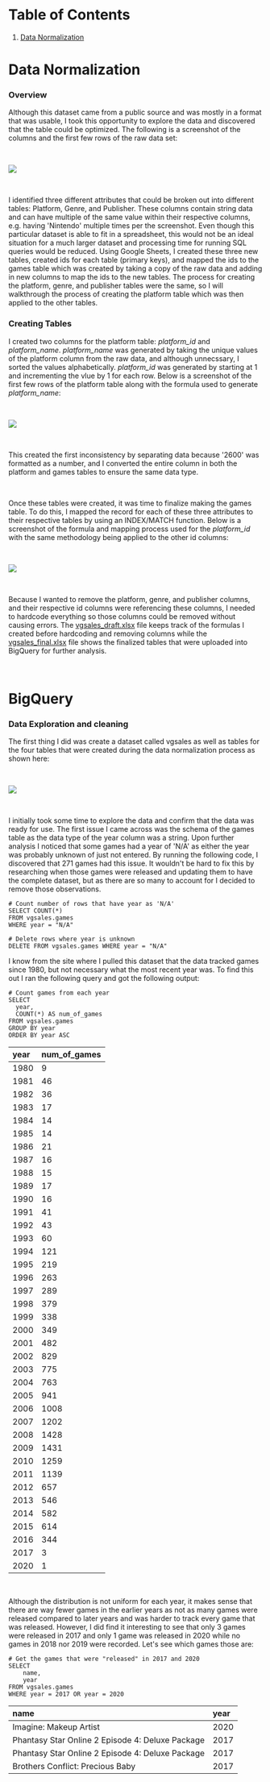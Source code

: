 # Table of Contents
1. [Data Normalization](#DataNormalization)

# Data Normalization

### Overview

Although this dataset came from a public source and was mostly in a format that was usable, I took this opportunity to explore the data and discovered that the table could be optimized. The following is a screenshot of the columns and the first few rows of the raw data set:

<br />

![](https://github.com/RyanGruber1995/video_game_sales/blob/main/screenshots/data_normalization.PNG)

<br />

I identified three different attributes that could be broken out into different tables: Platform, Genre, and Publisher. These columns contain string data and can have multiple of the same value within their respective columns, e.g. having 'Nintendo' multiple times per the screenshot. Even though this particular dataset is able to fit in a spreadsheet, this would not be an ideal situation for a much larger dataset and processing time for running SQL queries would be reduced. Using Google Sheets, I created these three new tables, created ids for each table (primary keys), and mapped the ids to the games table which was created by taking a copy of the raw data and adding in new columns to map the ids to the new tables. The process for creating the platform, genre, and publisher tables were the same, so I will walkthrough the process of creating the platform table which was then applied to the other tables.

### Creating Tables

I created two columns for the platform table: *platform_id* and *platform_name*. *platform_name* was generated by taking the unique values of the platform column from the raw data, and although unnecssary, I sorted the values alphabetically. *platform_id* was generated by starting at 1 and incrementing the vlue by 1 for each row. Below is a screenshot of the first few rows of the platform table along with the formula used to generate *platform_name*:

<br />

![](https://github.com/RyanGruber1995/video_game_sales/blob/main/screenshots/secondary_table_creation.PNG)

<br />

This created the first inconsistency by separating data because '2600' was formatted as a number, and I converted the entire column in both the platform and games tables to ensure the same data type.

<br />

Once these tables were created, it was time to finalize making the games table. To do this, I mapped the record for each of these three attributes to their respective tables by using an INDEX/MATCH function. Below is a screenshot of the formula and mapping process used for the *platform_id* with the same methodology being applied to the other id columns:

<br />

![](https://github.com/RyanGruber1995/video_game_sales/blob/main/screenshots/id_creation.PNG)

<br />

Because I wanted to remove the platform, genre, and publisher columns, and their respective id columns were referencing these columns, I needed to hardcode everything so those columns could be removed without causing errors. The [vgsales_draft.xlsx](https://github.com/RyanGruber1995/video_game_sales/blob/main/vgsales_draft.xlsx) file keeps track of the formulas I created before hardcoding and removing columns while the [vgsales_final.xlsx](https://github.com/RyanGruber1995/video_game_sales/blob/main/vgsales_final.xlsx) file shows the finalized tables that were uploaded into BigQuery for further analysis.

<br />

# BigQuery

### Data Exploration and cleaning

The first thing I did was create a dataset called vgsales as well as tables for the four tables that were created during the data normalization process as shown here:

<br />

![](https://github.com/RyanGruber1995/video_game_sales/blob/main/screenshots/BigQuery_tables.PNG)

<br />

I initially took some time to explore the data and confirm that the data was ready for use. The first issue I came across was the schema of the games table as the data type of the year column was a string. Upon further analysis I noticed that some games had a year of 'N/A' as either the year was probably unknown of just not entered. By running the following code, I discovered that 271 games had this issue. It wouldn't be hard to fix this by researching when those games were released and updating them to have the complete dataset, but as there are so many to account for I decided to remove those observations.

    # Count number of rows that have year as 'N/A'
    SELECT COUNT(*)
    FROM vgsales.games
    WHERE year = "N/A"

    # Delete rows where year is unknown
    DELETE FROM vgsales.games WHERE year = "N/A"

I know from the site where I pulled this dataset that the data tracked games since 1980, but not necessary what the most recent year was. To find this out I ran the following query and got the following output:

    # Count games from each year
    SELECT 
      year,
      COUNT(*) AS num_of_games
    FROM vgsales.games
    GROUP BY year
    ORDER BY year ASC

| year 	| num_of_games |
| :---  | :--- |
1980	| 9    
1981	| 46
1982	| 36
1983	| 17
1984	| 14
1985	| 14
1986	| 21
1987	| 16
1988	| 15
1989	| 17
1990	| 16
1991	| 41
1992	| 43
1993	| 60
1994	| 121
1995	| 219
1996	| 263
1997	| 289
1998	| 379
1999	| 338
2000	| 349
2001	| 482
2002	| 829
2003	| 775
2004	| 763
2005	| 941
2006	| 1008
2007	| 1202
2008	| 1428
2009	| 1431
2010	| 1259
2011	| 1139
2012	| 657
2013	| 546
2014	| 582
2015	| 614
2016	| 344
2017	| 3
2020	| 1

<br />

Although the distribution is not uniform for each year, it makes sense that there are way fewer games in the earlier years as not as many games were released compared to later years and was harder to track every game that was released. However, I did find it interesting to see that only 3 games were released in 2017 and only 1 game was released in 2020 while no games in 2018 nor 2019 were recorded. Let's see which games those are:

    # Get the games that were "released" in 2017 and 2020
    SELECT 
        name,
        year
    FROM vgsales.games
    WHERE year = 2017 OR year = 2020

| name | year |
| :--- | :--- |
| Imagine: Makeup Artist | 2020
| Phantasy Star Online 2 Episode 4: Deluxe Package | 2017
| Phantasy Star Online 2 Episode 4: Deluxe Package | 2017
| Brothers Conflict: Precious Baby | 2017
